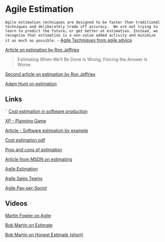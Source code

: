 # Agile Estimation 
`Agile estimation techniques are designed to be faster than traditional techniques and deliberately trade off accuracy.  We are not trying to learn to predict the future… or get better at estimation. Instead, we recognize that estimation is a non-value added activity and minimize it as much as possible.` - 
[Agile Techniques from agile advice ](http://www.agileadvice.com/2015/10/13/agilemanagement/9-agile-estimation-techniques/)


[Article on estimation by Ron Jeffries](https://pragprog.com/magazines/2013-02/estimation-is-evil)
> Estimating When We’ll Be Done Is Wrong; Forcing the Answer Is Worse

[Second article on estimation by Ron Jeffries](https://pragprog.com/magazines/2013-04/estimation)

[Adam Hunt on estimation](https://toolshed.com/articles/2016-01-25-about_estimates.html)


## Links
˜
[Cost estimation in software production](https://en.wikipedia.org/wiki/Cost_estimation_in_software_engineering)

[XP - Planning Game](https://en.wikipedia.org/wiki/Extreme_programming_practices#Planning_game)

[Article - Software estimation by example](https://www.codeproject.com/Articles/701642/Software-Estimation-by-example)

[Cost estimation pdf](https://ifs.host.cs.st-andrews.ac.uk/Books/SE7/SampleChapters/ch26.pdf)

[Pros and cons of estimation](https://rclayton.silvrback.com/software-estimation-is-a-losing-game)

[Article from MSDN on estimating](https://msdn.microsoft.com/en-us/library/hh765979(v=vs.120).aspx#Hard)

[Agile Estimation](https://www.atlassian.com/agile/project-management/estimation)

[Agile Sales Teams](https://www.leadingagile.com/2013/05/agile-and-sales-reflections-on-my-first-scrum-sales-team-2/)

[Agile Pay-per-Sprint](https://www.pipelinedeals.com/blog/agile-sales-team)

## Videos
[Martin Fowler on Agile](https://www.youtube.com/watch?v=GE6lbPLEAzc)

[Bob Martin on Estimate](https://www.youtube.com/watch?v=eisuQefYw_o)

[Bob Martin on Honest Estimate (short)](https://www.youtube.com/watch?v=sSE6X01EZ14)
